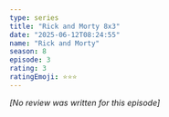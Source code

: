 ```yaml
---
type: series
title: "Rick and Morty 8x3"
date: "2025-06-12T08:24:55"
name: "Rick and Morty"
season: 8
episode: 3
rating: 3
ratingEmoji: ⭐️⭐️⭐️
---
```


*[No review was written for this episode]*
